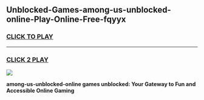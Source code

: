 
## Unblocked-Games-among-us-unblocked-online-Play-Online-Free-fqyyx
<h3>
<a href="https://premium76.site?title=among-us-unblocked-online&ref=26A">CLICK TO PLAY</a></h3>
<hr>

<h3>
<a href="https://premium76.site?title=among-us-unblocked-online&ref=26A">CLICK 2 PLAY</a>
  
</h3>

<a href="https://premium76.site?title=among-us-unblocked-online&ref=26A"><img src="https://clearcache.store/games.png"></a>


**among-us-unblocked-online games unblocked: Your Gateway to Fun and Accessible Online Gaming**
